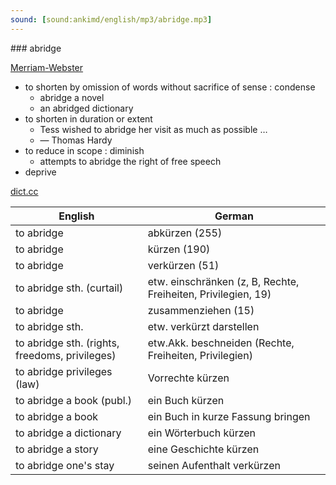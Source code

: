 ```yaml
---
sound: [sound:ankimd/english/mp3/abridge.mp3]
---
```


\### abridge

[Merriam-Webster](https://www.merriam-webster.com/dictionary/abridge)

- to shorten by omission of words without sacrifice of sense : condense
    - abridge a novel
    - an abridged dictionary
- to shorten in duration or extent
    - Tess wished to abridge her visit as much as possible …
    - — Thomas Hardy
- to reduce in scope : diminish
    - attempts to abridge the right of free speech
- deprive

[dict.cc](https://www.dict.cc/abridge)

| English        | German       |
| -------------- | ------------ |
| to abridge | abkürzen (255) |
| to abridge | kürzen (190) |
| to abridge | verkürzen (51) |
| to abridge sth. (curtail) | etw. einschränken (z, B, Rechte, Freiheiten, Privilegien, 19) |
| to abridge | zusammenziehen (15) |
| to abridge sth. | etw. verkürzt darstellen |
| to abridge sth. (rights, freedoms, privileges) | etw.Akk. beschneiden (Rechte, Freiheiten, Privilegien) |
| to abridge privileges (law) | Vorrechte kürzen |
| to abridge a book (publ.) | ein Buch kürzen |
| to abridge a book | ein Buch in kurze Fassung bringen |
| to abridge a dictionary | ein Wörterbuch kürzen |
| to abridge a story | eine Geschichte kürzen |
| to abridge one's stay | seinen Aufenthalt verkürzen |

